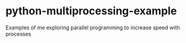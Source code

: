 # python-multiprocessing-example

Examples of me exploring parallel programming to increase speed with processes
